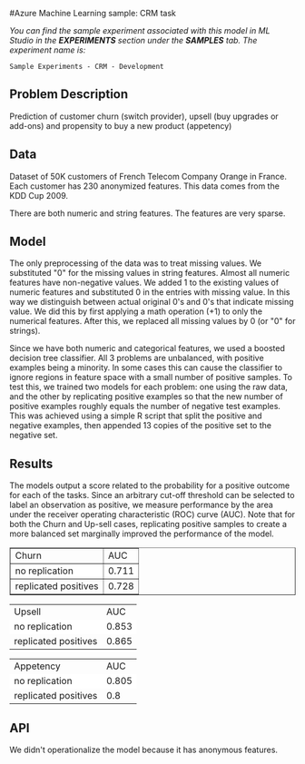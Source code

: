 <properties title="Azure Machine Learning Sample: CRM task" pageTitle="Machine Learning Sample: CRM task | Azure" description="A sample Azure Machine Learning experiment to develop multiple models that predict customer churn, upsell, and propensity to buy a new product." metaKeywords="" services="" solutions="" documentationCenter="" authors="garye" manager="paulettm" editor="cgronlun"  videoId="" scriptId="" />

<tags ms.service="machine-learning" ms.workload="data-services" ms.tgt_pltfrm="na" ms.devlang="na" ms.topic="article" ms.date="08/22/2014" ms.author="garye" />

#Azure Machine Learning sample: CRM task

*You can find the sample experiment associated with this model in ML Studio in the **EXPERIMENTS** section under the **SAMPLES** tab. The experiment name is:*

	Sample Experiments - CRM - Development

## Problem Description ##
Prediction of customer churn (switch provider), upsell (buy upgrades or add-ons) and propensity to buy a new product (appetency) 
## Data ##
Dataset of 50K customers of French Telecom Company Orange in France. Each customer has 230 anonymized features. This data comes from the KDD Cup 2009. 

There are both numeric and string features. The features are very sparse. 
## Model ##
The only preprocessing of the data was to treat missing values. We substituted "0" for the missing values in string features. Almost all numeric features have non-negative values. We added 1 to the existing values of numeric features and substituted 0 in the entries with missing value. In this way we distinguish between actual original 0's and 0's that indicate missing value. We did this by first applying a math operation (+1) to only the numerical features. After this, we replaced all missing values by 0 (or "0" for strings). 

Since we have both numeric and categorical features, we used a boosted decision tree classifier. All 3 problems are unbalanced, with positive examples being a minority. In some cases this can cause the classifier to ignore regions in feature space with a small number of positive samples. To test this, we trained two models for each problem: one using the raw data, and the other by replicating positive examples so that the new number of positive examples roughly equals the number of negative test examples. This was achieved using a simple R script that split the positive and negative examples, then appended 13 copies of the positive set to the negative set. 
## Results ##
The models output a score related to the probability for a positive outcome for each of the tasks. Since an arbitrary cut-off threshold can be selected to label an observation as positive, we measure performance by the area under the receiver operating characteristic (ROC) curve (AUC). Note that for both the Churn and Up-sell cases, replicating positive samples to create a more balanced set marginally improved the performance of the model.  

<table border="1">
<tr><td>Churn</td><td>AUC</td></tr>
<tr style="background-color: #fff"><td>no replication</td><td>0.711</td></tr>
<tr><td>replicated positives</td><td>0.728</td></tr>
</table>


<table border="0">
<tr><td>Upsell</td><td>AUC</td></tr>
<tr style="background-color: #fff"><td>no replication</td><td>0.853</td></tr>
<tr><td>replicated positives</td><td>0.865</td></tr>
</table>


<table border="0">
<tr><td>Appetency</td><td>AUC</td></tr>
<tr style="background-color: #fff"><td>no replication</td><td>0.805</td></tr>
<tr><td>replicated positives</td><td>0.8</td></tr>
</table>

## API ##
We didn't operationalize the model because it has anonymous features.
